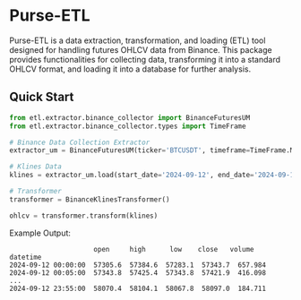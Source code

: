 # Purse-ETL

Purse-ETL is a data extraction, transformation, and loading (ETL) tool designed for handling futures OHLCV data from Binance. This package provides functionalities for collecting data, transforming it into a standard OHLCV format, and loading it into a database for further analysis.


## Quick Start
```python
from etl.extractor.binance_collector import BinanceFuturesUM
from etl.extractor.binance_collector.types import TimeFrame

# Binance Data Collection Extractor
extractor_um = BinanceFuturesUM(ticker='BTCUSDT', timeframe=TimeFrame.MINUTE5)

# Klines Data
klines = extractor_um.load(start_date='2024-09-12', end_date='2024-09-12')

# Transformer 
transformer = BinanceKlinesTransformer()

ohlcv = transformer.transform(klines)
```

Example Output:
```
                     open     high      low    close   volume
datetime                                                   
2024-09-12 00:00:00  57305.6  57384.6  57283.1  57343.7  657.984
2024-09-12 00:05:00  57343.8  57425.4  57343.8  57421.9  416.098
...
2024-09-12 23:55:00  58070.4  58104.1  58067.8  58097.0  184.711
```

